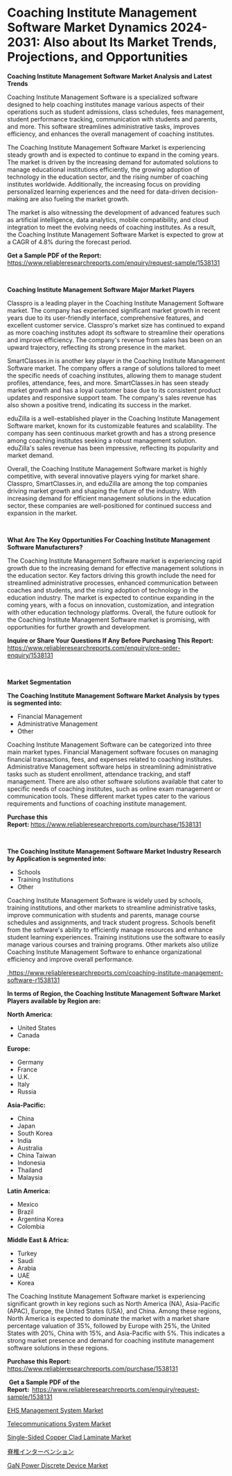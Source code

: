 <p><h1>Coaching Institute Management Software Market Dynamics 2024-2031: Also about Its Market Trends, Projections, and Opportunities</h1></p><p><strong>Coaching Institute Management Software Market Analysis and Latest Trends</strong></p>
<p><p>Coaching Institute Management Software is a specialized software designed to help coaching institutes manage various aspects of their operations such as student admissions, class schedules, fees management, student performance tracking, communication with students and parents, and more. This software streamlines administrative tasks, improves efficiency, and enhances the overall management of coaching institutes.</p><p>The Coaching Institute Management Software Market is experiencing steady growth and is expected to continue to expand in the coming years. The market is driven by the increasing demand for automated solutions to manage educational institutions efficiently, the growing adoption of technology in the education sector, and the rising number of coaching institutes worldwide. Additionally, the increasing focus on providing personalized learning experiences and the need for data-driven decision-making are also fueling the market growth.</p><p>The market is also witnessing the development of advanced features such as artificial intelligence, data analytics, mobile compatibility, and cloud integration to meet the evolving needs of coaching institutes. As a result, the Coaching Institute Management Software Market is expected to grow at a CAGR of 4.8% during the forecast period.</p></p>
<p><strong>Get a Sample PDF of the Report:&nbsp;</strong> <a href="https://www.reliableresearchreports.com/enquiry/request-sample/1538131">https://www.reliableresearchreports.com/enquiry/request-sample/1538131</a></p>
<p>&nbsp;</p>
<p><strong>Coaching Institute Management Software Major Market Players</strong></p>
<p><p>Classpro is a leading player in the Coaching Institute Management Software market. The company has experienced significant market growth in recent years due to its user-friendly interface, comprehensive features, and excellent customer service. Classpro's market size has continued to expand as more coaching institutes adopt its software to streamline their operations and improve efficiency. The company's revenue from sales has been on an upward trajectory, reflecting its strong presence in the market.</p><p>SmartClasses.in is another key player in the Coaching Institute Management Software market. The company offers a range of solutions tailored to meet the specific needs of coaching institutes, allowing them to manage student profiles, attendance, fees, and more. SmartClasses.in has seen steady market growth and has a loyal customer base due to its consistent product updates and responsive support team. The company's sales revenue has also shown a positive trend, indicating its success in the market.</p><p>eduZilla is a well-established player in the Coaching Institute Management Software market, known for its customizable features and scalability. The company has seen continuous market growth and has a strong presence among coaching institutes seeking a robust management solution. eduZilla's sales revenue has been impressive, reflecting its popularity and market demand.</p><p>Overall, the Coaching Institute Management Software market is highly competitive, with several innovative players vying for market share. Classpro, SmartClasses.in, and eduZilla are among the top companies driving market growth and shaping the future of the industry. With increasing demand for efficient management solutions in the education sector, these companies are well-positioned for continued success and expansion in the market.</p></p>
<p>&nbsp;</p>
<p><strong>What Are The Key Opportunities For Coaching Institute Management Software Manufacturers?</strong></p>
<p><p>The Coaching Institute Management Software market is experiencing rapid growth due to the increasing demand for effective management solutions in the education sector. Key factors driving this growth include the need for streamlined administrative processes, enhanced communication between coaches and students, and the rising adoption of technology in the education industry. The market is expected to continue expanding in the coming years, with a focus on innovation, customization, and integration with other education technology platforms. Overall, the future outlook for the Coaching Institute Management Software market is promising, with opportunities for further growth and development.</p></p>
<p><strong>Inquire or Share Your Questions If Any Before Purchasing This Report:</strong> <a href="https://www.reliableresearchreports.com/enquiry/pre-order-enquiry/1538131">https://www.reliableresearchreports.com/enquiry/pre-order-enquiry/1538131</a></p>
<p>&nbsp;</p>
<p><strong>Market Segmentation</strong></p>
<p><strong>The Coaching Institute Management Software Market Analysis by types is segmented into:</strong></p>
<p><ul><li>Financial Management</li><li>Administrative Management</li><li>Other</li></ul></p>
<p><p>Coaching Institute Management Software can be categorized into three main market types. Financial Management software focuses on managing financial transactions, fees, and expenses related to coaching institutes. Administrative Management software helps in streamlining administrative tasks such as student enrollment, attendance tracking, and staff management. There are also other software solutions available that cater to specific needs of coaching institutes, such as online exam management or communication tools. These different market types cater to the various requirements and functions of coaching institute management.</p></p>
<p><strong>Purchase this Report:&nbsp;</strong><a href="https://www.reliableresearchreports.com/purchase/1538131">https://www.reliableresearchreports.com/purchase/1538131</a></p>
<p>&nbsp;</p>
<p><strong>The Coaching Institute Management Software Market Industry Research by Application is segmented into:</strong></p>
<p><ul><li>Schools</li><li>Training Institutions</li><li>Other</li></ul></p>
<p><p>Coaching Institute Management Software is widely used by schools, training institutions, and other markets to streamline administrative tasks, improve communication with students and parents, manage course schedules and assignments, and track student progress. Schools benefit from the software's ability to efficiently manage resources and enhance student learning experiences. Training institutions use the software to easily manage various courses and training programs. Other markets also utilize Coaching Institute Management Software to enhance organizational efficiency and improve overall performance.</p></p>
<p><a href="https://www.reliableresearchreports.com/coaching-institute-management-software-r1538131">&nbsp;https://www.reliableresearchreports.com/coaching-institute-management-software-r1538131</a></p>
<p><strong>In terms of Region, the Coaching Institute Management Software Market Players available by Region are:</strong></p>
<p>
    <p> <strong> North America: </strong>
        <ul>
            <li>United States</li>
            <li>Canada</li>
        </ul>
        </p> 
    <p> <strong> Europe: </strong>
        <ul>
            <li>Germany</li>
            <li>France</li>
            <li>U.K.</li>
            <li>Italy</li>
            <li>Russia</li>
        </ul>
        </p> 
    <p> <strong> Asia-Pacific: </strong>
        <ul>
            <li>China</li>
            <li>Japan</li>
            <li>South Korea</li>
            <li>India</li>
            <li>Australia</li>
            <li>China Taiwan</li>
            <li>Indonesia</li>
            <li>Thailand</li>
            <li>Malaysia</li>
        </ul>
        </p> 
    <p> <strong> Latin America: </strong>
        <ul>
            <li>Mexico</li>
            <li>Brazil</li>
            <li>Argentina Korea</li>
            <li>Colombia</li>
        </ul>
        </p> 
    <p> <strong> Middle East & Africa: </strong>
        <ul>
            <li>Turkey</li>
            <li>Saudi</li>
            <li>Arabia</li>
            <li>UAE</li>
            <li>Korea</li>
        </ul>
    </p>
    </p>
<p><p>The Coaching Institute Management Software market is experiencing significant growth in key regions such as North America (NA), Asia-Pacific (APAC), Europe, the United States (USA), and China. Among these regions, North America is expected to dominate the market with a market share percentage valuation of 35%, followed by Europe with 25%, the United States with 20%, China with 15%, and Asia-Pacific with 5%. This indicates a strong market presence and demand for coaching institute management software solutions in these regions.</p></p>
<p><strong>Purchase this Report: </strong><a href="https://www.reliableresearchreports.com/purchase/1538131">https://www.reliableresearchreports.com/purchase/1538131</a></p>
<p>&nbsp;<strong>Get a Sample PDF of the Report:&nbsp;&nbsp;</strong><a href="https://www.reliableresearchreports.com/enquiry/request-sample/1538131">https://www.reliableresearchreports.com/enquiry/request-sample/1538131</a></p>
<p><strong></strong></p>
<p><p><a href="https://github.com/shotows/Market-Research-Report-List-2/blob/main/ehs-management-system-market.md">EHS Management System Market</a></p><p><a href="https://github.com/Sinjinluong3e0awx2m195k76/Market-Research-Report-List-2/blob/main/telecommunications-system-market.md">Telecommunications System Market</a></p><p><a href="https://www.linkedin.com/pulse/single-sided-copper-clad-laminate-market-research-report-its-yfq6e">Single-Sided Copper Clad Laminate Market</a></p><p><a href="https://github.com/RaeJenkins1952/Market-Research-Report-List-1/blob/main/654224237316.md">脊椎インターベンション</a></p><p><a href="https://www.linkedin.com/pulse/gan-power-discrete-device-market-trends-analysis-forecasted-uuvje">GaN Power Discrete Device Market</a></p></p>